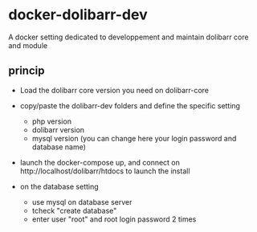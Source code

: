 # docker-dolibarr-dev
A docker setting dedicated to developpement and maintain dolibarr core and module

## princip
* Load the dolibarr core version you need on dolibarr-core
* copy/paste the dolibarr-dev folders and define the specific setting
  * php version
  * dolibarr version
  * mysql version (you can change here your login password and database name)
  
* launch the docker-compose up, and connect on http://localhost/dolibarr/htdocs to launch the install
* on the database setting
  * use mysql on database server
  * tcheck "create database"
  * enter user "root" and root login password 2 times  

